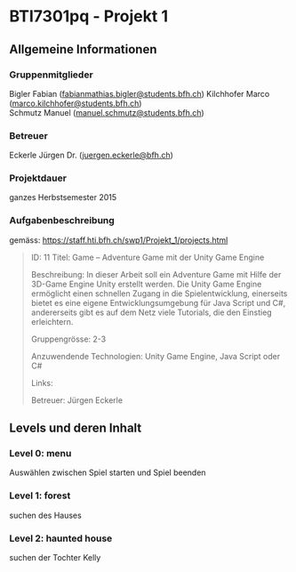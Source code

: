 # BTI7301pq - Projekt 1


## Allgemeine Informationen

### Gruppenmitglieder
Bigler Fabian (fabianmathias.bigler@students.bfh.ch)
Kilchhofer Marco (marco.kilchhofer@students.bfh.ch)  
Schmutz Manuel (manuel.schmutz@students.bfh.ch)  

### Betreuer
Eckerle Jürgen Dr. (juergen.eckerle@bfh.ch)

### Projektdauer
ganzes Herbstsemester 2015

### Aufgabenbeschreibung
gemäss: https://staff.hti.bfh.ch/swp1/Projekt_1/projects.html

> ID: 11 
> Titel: Game – Adventure Game mit der Unity Game Engine
> 
> Beschreibung: In dieser Arbeit soll ein Adventure Game mit Hilfe der 3D-Game Engine Unity erstellt werden. Die Unity Game Engine ermöglicht einen schnellen Zugang in die Spielentwicklung, einerseits bietet es eine eigene Entwicklungsumgebung für Java Script und C#, andererseits gibt es auf dem Netz viele Tutorials, die den Einstieg erleichtern.
> 
> Gruppengrösse: 2-3
> 
> Anzuwendende Technologien: Unity Game Engine, Java Script oder C#
> 
> Links:
> 
> Betreuer: Jürgen Eckerle


## Levels und deren Inhalt

### Level 0: menu
Auswählen zwischen Spiel starten und Spiel beenden
### Level 1: forest 
suchen des Hauses
### Level 2: haunted house 
suchen der Tochter Kelly
